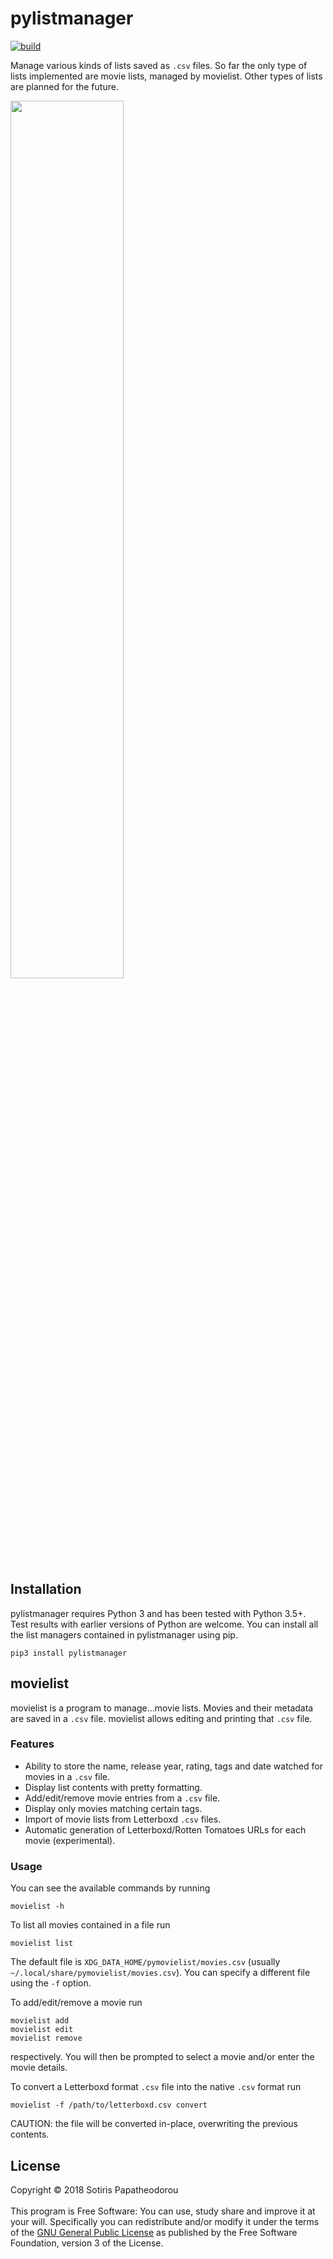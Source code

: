 # pylistmanager

[![build](https://gitlab.com/sotirisp/pylistmanager/badges/master/build.svg)](https://gitlab.com/sotirisp/pylistmanager/commits/master)

Manage various kinds of lists saved as `.csv` files. So far the only type of
lists implemented are movie lists, managed by movielist. Other types of lists
are planned for the future.

<img src="https://gitlab.com/sotirisp/pylistmanager/raw/master/misc/media/movielist_list.png" width="60%">


## Installation
pylistmanager requires Python 3 and has been tested with Python 3.5+. Test
results with earlier versions of Python are welcome. You can install all the
list managers contained in pylistmanager using pip.
```
pip3 install pylistmanager
```


## movielist 
movielist is a program to manage...movie lists. Movies and their metadata are
saved in a `.csv` file. movielist allows editing and printing that `.csv` file.

### Features
- Ability to store the name, release year, rating, tags and date watched for
  movies in a `.csv` file.
- Display list contents with pretty formatting.
- Add/edit/remove movie entries from a `.csv` file.
- Display only movies matching certain tags.
- Import of movie lists from Letterboxd `.csv` files.
- Automatic generation of Letterboxd/Rotten Tomatoes URLs for each movie
  (experimental).

### Usage
You can see the available commands by running
```
movielist -h
```

To list all movies contained in a file run
```
movielist list
```
The default file is `XDG_DATA_HOME/pymovielist/movies.csv` (usually
`~/.local/share/pymovielist/movies.csv`). You can specify a different file
using the `-f` option.

To add/edit/remove a movie run
```
movielist add
movielist edit
movielist remove
```
respectively. You will then be prompted to select a movie and/or enter the
movie details.

To convert a Letterboxd format `.csv` file into the native `.csv` format run
```
movielist -f /path/to/letterboxd.csv convert
```
CAUTION: the file will be converted in-place, overwriting the previous
contents.


## License
Copyright © 2018 Sotiris Papatheodorou
<br>
<br>
This program is Free Software: You can use, study share and improve it at your
will. Specifically you can redistribute and/or modify it under the terms of the
[GNU General Public License](https://www.gnu.org/licenses/gpl.html) as
published by the Free Software Foundation, version 3 of the License.

